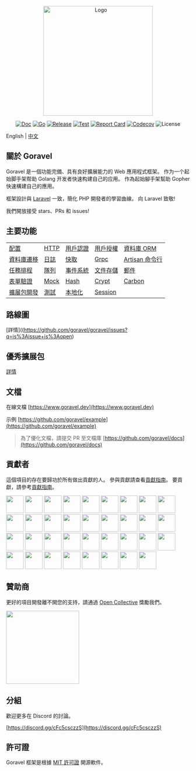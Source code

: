 <div align="center">

<img src="/logo.png" width="300" alt="Logo">

[![Doc](https://pkg.go.dev/badge/github.com/goravel/framework)](https://pkg.go.dev/github.com/goravel/framework)
[![Go](https://img.shields.io/github/go-mod/go-version/goravel/framework)](https://go.dev/)
[![Release](https://img.shields.io/github/release/goravel/framework.svg)](https://github.com/goravel/framework/releases)
[![Test](https://github.com/goravel/framework/actions/workflows/test.yml/badge.svg)](https://github.com/goravel/framework/actions)
[![Report Card](https://goreportcard.com/badge/github.com/goravel/framework)](https://goreportcard.com/report/github.com/goravel/framework)
[![Codecov](https://codecov.io/gh/goravel/framework/branch/master/graph/badge.svg)](https://codecov.io/gh/goravel/framework)
![License](https://img.shields.io/github/license/goravel/framework)

</div>

English | [中文](/zh_TW/README.md)

## 關於 Goravel

Goravel 是一個功能完備、具有良好擴展能力的 Web 應用程式框架。 作为一个起始脚手架帮助 Golang 开发者快速构建自己的应用。 作為起始腳手架幫助 Gopher 快速構建自己的應用。

框架設計與 [Laravel](https://github.com/laravel/laravel) 一致，簡化 PHP 開發者的學習曲線。 向 Laravel 致敬!

我們開放接受 stars、PRs 和 issues!

## 主要功能

|                                                 |                                   |                                        |                                       |                                                   |
| ----------------------------------------------- | --------------------------------- | -------------------------------------- | ------------------------------------- | ------------------------------------------------- |
| [配置](/getting-started/configuration.md)         | [HTTP](/the-basics/routing.md)    | [用戶認證](/security/authentication.md)    | [用戶授權](/security/authorization.md)    | [資料庫 ORM](/orm/getting-started.md)                |
| [資料庫遷移](/database/migrations.md)                | [日誌](/the-basics/logging.md)      | [快取](/digging-deeper/cache.md)         | [Grpc](/the-basics/grpc.md)           | [Artisan 命令行](/digging-deeper/artisan-console.md) |
| [任務排程](/digging-deeper/task-scheduling.md)      | [隊列](/digging-deeper/queues.md)   | [事件系統](/digging-deeper/event.md)       | [文件存儲](/digging-deeper/filesystem.md) | [郵件](/digging-deeper/mail.md)                     |
| [表單驗證](/the-basics/validation.md)               | [Mock](/testing/mock.md)          | [Hash](/security/hashing.md)           | [Crypt](/security/encryption.md)      | [Carbon](/digging-deeper/helpers.md)              |
| [擴展包開發](/digging-deeper/package-development.md) | [測試](/testing/getting-started.md) | [本地化](/digging-deeper/localization.md) | [Session](/the-basics/session.md)     |                                                   |

## 路線圖

[詳情]((https://github.com/goravel/goravel/issues?q=is%3Aissue+is%3Aopen)

## 優秀擴展包

[詳情](/getting-started/packages.md)

## 文檔

在線文檔 [https://www.goravel.dev](https://www.goravel.dev)

示例 [https://github.com/goravel/example](https://github.com/goravel/example)

> 為了優化文檔，請提交 PR 至文檔庫 [https://github.com/goravel/docs](https://github.com/goravel/docs)

## 貢獻者

這個項目的存在要歸功於所有做出貢獻的人。 參與貢獻請查看[貢獻指南](getting-started/contributions.md)。 要貢獻，請參考[貢獻指南](getting-started/contributions.md)。

<a href="https://github.com/hwbrzzl" target="_blank"><img src="https://avatars.githubusercontent.com/u/24771476?v=4" width="48" height="48"></a> <a href="https://github.com/DevHaoZi" target="_blank"><img src="https://avatars.githubusercontent.com/u/115467771?v=4" width="48" height="48"></a> <a href="https://github.com/kkumar-gcc" target="_blank"><img src="https://avatars.githubusercontent.com/u/84431594?v=4" width="48" height="48"></a> <a href="https://github.com/almas-x" target="_blank"><img src="https://avatars.githubusercontent.com/u/9382335?v=4" width="48" height="48"></a> <a href="https://github.com/merouanekhalili" target="_blank"><img src="https://avatars.githubusercontent.com/u/1122628?v=4" width="48" height="48"></a> <a href="https://github.com/hongyukeji" target="_blank"><img src="https://avatars.githubusercontent.com/u/23145983?v=4" width="48" height="48"></a> <a href="https://github.com/sidshrivastav" target="_blank"><img src="https://avatars.githubusercontent.com/u/28773690?v=4" width="48" height="48"></a> <a href="https://github.com/Juneezee" target="_blank"><img src="https://avatars.githubusercontent.com/u/20135478?v=4" width="48" height="48"></a> <a href="https://github.com/dragoonchang" target="_blank"><img src="https://avatars.githubusercontent.com/u/1432336?v=4" width="48" height="48"></a> <a href="https://github.com/dhanusaputra" target="_blank"><img src="https://avatars.githubusercontent.com/u/35093673?v=4" width="48" height="48"></a> <a href="https://github.com/mauri870" target="_blank"><img src="https://avatars.githubusercontent.com/u/10168637?v=4" width="48" height="48"></a> <a href="https://github.com/Marian0" target="_blank"><img src="https://avatars.githubusercontent.com/u/624592?v=4" width="48" height="48"></a> <a href="https://github.com/ahmed3mar" target="_blank"><img src="https://avatars.githubusercontent.com/u/12982325?v=4" width="48" height="48"></a> <a href="https://github.com/flc1125" target="_blank"><img src="https://avatars.githubusercontent.com/u/14297703?v=4" width="48" height="48"></a> <a href="https://github.com/zzpwestlife" target="_blank"><img src="https://avatars.githubusercontent.com/u/12382180?v=4" width="48" height="48"></a> <a href="https://github.com/juantarrel" target="_blank"><img src="https://avatars.githubusercontent.com/u/7213379?v=4" width="48" height="48"></a> <a href="https://github.com/Kamandlou" target="_blank"><img src="https://avatars.githubusercontent.com/u/77993374?v=4" width="48" height="48"></a> <a href="https://github.com/livghit" target="_blank"><img src="https://avatars.githubusercontent.com/u/108449432?v=4" width="48" height="48"></a> <a href="https://github.com/jeff87218" target="_blank"><img src="https://avatars.githubusercontent.com/u/29706585?v=4" width="48" height="48"></a> <a href="https://github.com/shayan-yousefi" target="_blank"><img src="https://avatars.githubusercontent.com/u/19957980?v=4" width="48" height="48"></a> <a href="https://github.com/zxdstyle" target="_blank"><img src="https://avatars.githubusercontent.com/u/38398954?v=4" width="48" height="48"></a> <a href="https://github.com/milwad-dev" target="_blank"><img src="https://avatars.githubusercontent.com/u/98118400?v=4" width="48" height="48"></a> <a href="https://github.com/mdanialr" target="_blank"><img src="https://avatars.githubusercontent.com/u/48054961?v=4" width="48" height="48"></a> <a href="https://github.com/KlassnayaAfrodita" target="_blank"><img src="https://avatars.githubusercontent.com/u/113383200?v=4" width="48" height="48"></a> <a href="https://github.com/YlanzinhoY" target="_blank"><img src="https://avatars.githubusercontent.com/u/102574758?v=4" width="48" height="48"></a> <a href="https://github.com/gouguoyin" target="_blank"><img src="https://avatars.githubusercontent.com/u/13517412?v=4" width="48" height="48"></a> <a href="https://github.com/dzham" target="_blank"><img src="https://avatars.githubusercontent.com/u/10853451?v=4" width="48" height="48"></a> <a href="https://github.com/praem90" target="_blank"><img src="https://avatars.githubusercontent.com/u/6235720?v=4" width="48" height="48"></a> <a href="https://github.com/vendion" target="_blank"><img src="https://avatars.githubusercontent.com/u/145018?v=4" width="48" height="48"></a> <a href="https://github.com/tzsk" target="_blank"><img src="https://avatars.githubusercontent.com/u/13273787?v=4" width="48" height="48"></a> <a href="https://github.com/ycb1986" target="_blank"><img src="https://avatars.githubusercontent.com/u/12908032?v=4" width="48" height="48"></a> <a href="https://github.com/BadJacky" target="_blank"><img src="https://avatars.githubusercontent.com/u/113529280?v=4" width="48" height="48"></a> <a href="https://github.com/NiteshSingh17" target="_blank"><img src="https://avatars.githubusercontent.com/u/79739154?v=4" width="48" height="48"></a> <a href="https://github.com/alfanzain" target="_blank"><img src="https://avatars.githubusercontent.com/u/4216529?v=4" width="48" height="48"></a> <a href="https://github.com/oprudkyi" target="_blank"><img src="https://avatars.githubusercontent.com/u/3018472?v=4" width="48" height="48"></a>

## 贊助商

更好的項目開發離不開您的支持，請通過 [Open Collective](https://opencollective.com/goravel) 獎勵我們。

<p align="left"><img src="/reward.png" width="200"></p>

## 分組

歡迎更多在 Discord 的討論。

[https://discord.gg/cFc5csczzS](https://discord.gg/cFc5csczzS)

## 許可證

Goravel 框架是根據 [MIT 許可證](https://opensource.org/licenses/MIT) 開源軟件。
